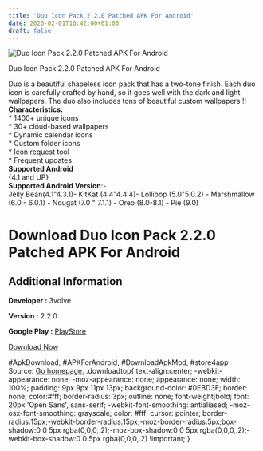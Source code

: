 ```yaml
---
title: 'Duo Icon Pack 2.2.0 Patched APK For Android'
date: 2020-02-01T10:42:00+01:00
draft: false
---
```


![Duo Icon Pack 2.2.0 Patched APK For Android](https://i0.wp.com/apkhome.net/wp-content/uploads/2020/02/Duo-Icon-Pack-2.2.0-Patched.png "Duo Icon Pack 2.2.0 Patched APK For Android")

  

Duo Icon Pack 2.2.0 Patched APK For Android

Duo is a beautiful shapeless icon pack that has a two-tone finish. Each duo icon is carefully crafted by hand, so it goes well with the dark and light wallpapers. The duo also includes tons of beautiful custom wallpapers !!  
**Characteristics:**  
\* 1400+ unique icons  
\* 30+ cloud-based wallpapers  
\* Dynamic calendar icons  
\* Custom folder icons  
\* Icon request tool  
\* Frequent updates  
**Supported Android**  
{4.1 and UP}  
**Supported Android Version**:-  
Jelly Bean(4.1"4.3.1)- KitKat (4.4"4.4.4)- Lollipop (5.0"5.0.2) - Marshmallow (6.0 - 6.0.1) - Nougat (7.0 " 7.1.1) - Oreo (8.0-8.1) - Pie (9.0)

Download Duo Icon Pack 2.2.0 Patched APK For Android
====================================================

Additional Information
----------------------

**Developer :** 3volve

**Version :** 2.2.0

**Google Play :** [PlayStore](https://play.google.com/store/apps/details?id=com.sreerag.duo)

  

[Download Now](https://store4app.co/post/duo-icon-pack-2-2-0-patched-apk-for-android_1580545366)

  
#ApkDownload, #APKForAndroid, #DownloadApkMod, #store4app  
Source: [Go homepage.](https://store4app.co/post/duo-icon-pack-2-2-0-patched-apk-for-android_1580545366) .downloadtop{ text-align:center; -webkit-appearance: none; -moz-appearance: none; appearance: none; width: 100%; padding: 9px 9px 11px 13px; background-color: #0EBD3F; border: none; color:#fff; border-radius: 3px; outline: none; font-weight;bold; font: 20px 'Open Sans', sans-serif; -webkit-font-smoothing: antialiased; -moz-osx-font-smoothing: grayscale; color: #fff; cursor: pointer; border-radius:15px;-webkit-border-radius:15px;-moz-border-radius:5px;box-shadow:0 0 5px rgba(0,0,0,.2);-moz-box-shadow:0 0 5px rgba(0,0,0,.2);-webkit-box-shadow:0 0 5px rgba(0,0,0,.2) !important; }